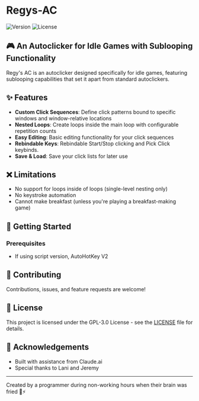 # Regys-AC

![Version](https://img.shields.io/badge/version-1.0.1-blue.svg)
![License](https://img.shields.io/badge/license-GPL--3.0-green.svg)

## 🎮 An Autoclicker for Idle Games with Sublooping Functionality

Regy's AC is an autoclicker designed specifically for idle games, featuring sublooping capabilities that set it apart from standard autoclickers.

## ✨ Features

- **Custom Click Sequences**: Define click patterns bound to specific windows and window-relative locations
- **Nested Loops**: Create loops inside the main loop with configurable repetition counts
- **Easy Editing**: Basic editing functionality for your click sequences
- **Rebindable Keys**: Rebindable Start/Stop clicking and Pick Click keybinds.
- **Save & Load**: Save your click lists for later use

## ❌ Limitations

- No support for loops inside of loops (single-level nesting only)
- No keystroke automation
- Cannot make breakfast (unless you're playing a breakfast-making game)

## 🚀 Getting Started

### Prerequisites

- If using script version, AutoHotKey V2

## 🤝 Contributing

Contributions, issues, and feature requests are welcome!

## 📜 License

This project is licensed under the GPL-3.0 License - see the [LICENSE](LICENSE) file for details.

## 🙏 Acknowledgements

- Built with assistance from Claude.ai
- Special thanks to Lani and Jeremy

---
Created by a programmer during non-working hours when their brain was fried 🧠⚡
